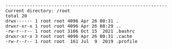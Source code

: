 <pre>
----------------------------------------------------------------
Current directory: /root
total 20
drwx------ 1 root root 4096 Apr 26 00:31 .
drwxr-xr-x 1 root root 4096 Apr 26 08:29 ..
-rw-r--r-- 1 root root 3106 Oct 15  2021 .bashrc
drwxr-xr-x 3 root root 4096 Apr 26 00:31 .cache
-rw-r--r-- 1 root root  161 Jul  9  2019 .profile
<pre>
